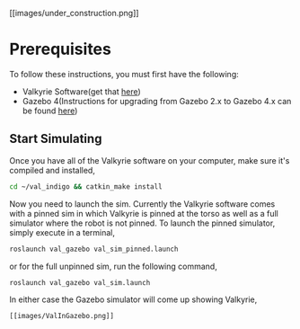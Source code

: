 [[images/under_construction.png]]  

# Prerequisites
To follow these instructions, you must first have the following:
* Valkyrie Software(get that [here](https://github.com/NASA-JSC-Robotics/valkyrie/wiki/Get-Valkyrie-Code))
* Gazebo 4(Instructions for upgrading from Gazebo 2.x to Gazebo 4.x can be found [here](http://gazebosim.org/tutorials/?tut=ros_wrapper_versions))

## Start Simulating
Once you have all of the Valkyrie software on your computer, make sure it's compiled and installed,

```bash
cd ~/val_indigo && catkin_make install
```

Now you need to launch the sim. Currently the Valkyrie software comes with a pinned sim in which Valkyrie is pinned at the torso as well as a full simulator where the robot is not pinned. To launch the pinned simulator, simply execute in a terminal,

```bash
roslaunch val_gazebo val_sim_pinned.launch
```

or for the full unpinned sim, run the following command,

```bash
roslaunch val_gazebo val_sim.launch
```

In either case the Gazebo simulator will come up showing Valkyrie,

```bash
[[images/ValInGazebo.png]]
```
